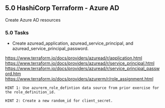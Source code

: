 ## 5.0 HashiCorp Terraform - Azure AD
Create Azure AD resources

### 5.0 Tasks
* Create azuread_application, azuread_service_principal, and azuread_service_principal_password.

https://www.terraform.io/docs/providers/azuread/r/application.html
https://www.terraform.io/docs/providers/azuread/r/service_principal.html
https://www.terraform.io/docs/providers/azuread/r/service_principal_password.htm
https://www.terraform.io/docs/providers/azurerm/r/role_assignment.html

`HINT 1: Use azurerm_role_defintion data source from prior exercise for the role_definition_id.`

`HINT 2: Create a new random_id for client_secret.`
